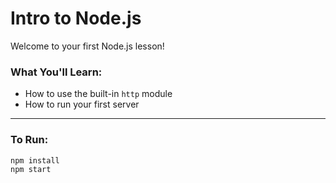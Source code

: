 # Intro to Node.js

Welcome to your first Node.js lesson!

### What You'll Learn:
- How to use the built-in `http` module
- How to run your first server

---

### To Run:

```bash
npm install
npm start
